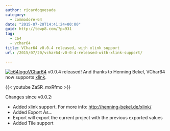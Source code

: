 ```yaml
---
author: ricardoquesada
category:
  - commodore-64
date: "2015-07-20T14:41:24+00:00"
guid: http://towp8.com/?p=931
tag:
  - c64
  - vchar64
title: VChar64 v0.0.4 released, with xlink support
url: /2015/07/20/vchar64-v0-0-4-released-with-xlink-support/

---
```

[![c64logo](/wp-content/uploads/2015/02/c64logo.png)](/wp-content/uploads/2015/02/c64logo.png)[VChar64](https://github.com/ricardoquesada/vchar64) v0.0.4 released! And thanks to Henning Bekel, VChar64 now supports [xlink](http://henning-bekel.de/xlink/).

{{< youtube ZaSR\_mxRfmo >}}

Changes since v0.0.2:

- Added xlink support. For more info: http://henning-bekel.de/xlink/
- Added Export As...
- Export will export the current project with the previous exported values
- Added Tile support
